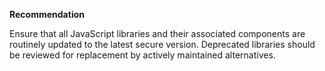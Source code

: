  **Recommendation**

Ensure that all JavaScript libraries and their associated components are routinely updated to the latest secure version.
Deprecated libraries should be reviewed for replacement by actively maintained alternatives.
